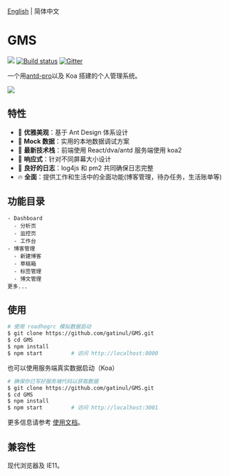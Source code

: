 [English](./README.md) | 简体中文

# GMS

[![](https://img.shields.io/travis/ant-design/ant-design-pro.svg?style=flat-square)](https://travis-ci.org/ant-design/ant-design-pro) [![Build status](https://ci.appveyor.com/api/projects/status/67fxu2by3ibvqtat/branch/master?svg=true)](https://ci.appveyor.com/project/afc163/ant-design-pro/branch/master) [![Gitter](https://badges.gitter.im/ant-design/ant-design-pro.svg)](https://gitter.im/ant-design/ant-design-pro?utm_source=badge&utm_medium=badge&utm_campaign=pr-badge)

一个用[antd-pro](http://pro.ant.design)以及 Koa 搭建的个人管理系统。

![](https://gw.alipayobjects.com/zos/rmsportal/xEdBqwSzvoSapmnSnYjU.png)

## 特性

* :gem: **优雅美观**：基于 Ant Design 体系设计
* :1234: **Mock 数据**：实用的本地数据调试方案
* :rocket: **最新技术栈**：前端使用 React/dva/antd 服务端使用 koa2
* :iphone: **响应式**：针对不同屏幕大小设计
* :bookmark: **良好的日志**：log4js 和 pm2 共同确保日志完整
* :fire: **全面**：提供工作和生活中的全面功能(博客管理，待办任务，生活账单等)

## 功能目录

```
- Dashboard
  - 分析页
  - 监控页
  - 工作台
- 博客管理
  - 新建博客
  - 草稿箱
  - 标签管理
  - 博文管理
更多...
```

## 使用

```bash
# 使用 roadhogrc 模拟数据启动
$ git clone https://github.com/gatinul/GMS.git
$ cd GMS
$ npm install
$ npm start         # 访问 http://localhost:8000
```

也可以使用服务端真实数据启动（Koa）

```bash
# 确保你已写好服务端代码以获取数据
$ git clone https://github.com/gatinul/GMS.git
$ cd GMS
$ npm install
$ npm start         # 访问 http://localhost:3001
```

更多信息请参考 [使用文档](http://pro.ant.design/docs/getting-started)。

## 兼容性

现代浏览器及 IE11。
